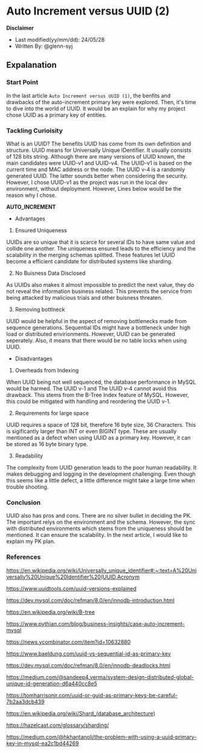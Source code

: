 # Auto Increment versus UUID (2)

**Disclaimer**

- Last modified(yy/mm/dd): 24/05/28
- Written By: @glenn-syj


## Expalanation

### Start Point

In the last article `Auto Increment versus UUID (1)`, the benfits and drawbacks of the auto-increment primary key were explored. Then, it's time to dive into the world of UUID. It would be an explain for why my project chose UUID as a primary key of entities.

### Tackling Curioisity

What is an UUID? The benefits UUID has come from its own definition and structure. UUID means for Universally Unique IDentifier. It usually consists of 128 bits string. Although there are many versions of UUID known, the main candidates were UUID-v1 and UUID-v4. The UUID-v1 is based on the current time and MAC address or the node. The UUID v-4 is a randomly generated UUID. The latter sounds better when considering the security. However, I chose UUID-v1 as the project was run in the local dev environment, without deployment. However,  Lines below would be the reason why I chose.

**AUTO_INCREMENT**

- Advantages

1. Ensured Uniqueness

  UUIDs are so unique that it is scarce for several IDs to have same value and collide one another. The uniqueness ensured leads to the efficiency and the scalability in the merging schemas splitted. These features let UUID become a efficient candidate for distributed systems like sharding.

2. No Buisness Data Disclosed

  As UUIDs also makes it almost impossible to predict the next value, they do not reveal the information business related. This prevents the service from being attacked by malicious trials and other buisness threaten.

3. Removing bottlneck

  UUID would be helpful in the aspect of removing bottlenecks made from sequence generations. Sequential IDs might have a bottleneck under high load or distributed envirionments. However, UUID can be generated seperately. Also, it means that there would be no table locks when using UUID.

- Disadvantages

1. Overheads from Indexing

  When UUID being not well sequenced, the database performance in MySQL would be harmed. The UUID v-1 and The UUID v-4 cannot avoid this drawback. This stems from the B-Tree Index feature of MySQL. However, this could be mitigated with handling and reordering the UUID v-1.

2. Requirements for large space

  UUID requires a space of 128 bit, therefore 16 byte size, 36 Characters. This is sigificantly larger than INT or even BIGINT type. These are usually mentioned as a defect when using UUID as a primary key. However, it can be stored as 16 byte binary type.

3. Readability

  The complexity from UUID generation leads to the poor human readability. It makes debugging and logging in the development challenging. Even though this seems like a little defect, a little difference might take a large time when trouble shooting. 

### Conclusion

UUID also has pros and cons. There are no silver bullet in deciding the PK. The important relys on the environment and the schema. However, the sync with distributed environments which stems from the uniqueness should be mentioned. It can ensure the scalability. In the next article, I would like to explain my PK plan.

### References

https://en.wikipedia.org/wiki/Universally_unique_identifier#:~:text=A%20Universally%20Unique%20Identifier%20(UUID,Acronym

https://www.uuidtools.com/uuid-versions-explained

https://dev.mysql.com/doc/refman/8.0/en/innodb-introduction.html

https://en.wikipedia.org/wiki/B-tree

https://www.pythian.com/blog/business-insights/case-auto-increment-mysql

https://news.ycombinator.com/item?id=10632880

https://www.baeldung.com/uuid-vs-sequential-id-as-primary-key

https://dev.mysql.com/doc/refman/8.0/en/innodb-deadlocks.html

https://medium.com/@sandeep4.verma/system-design-distributed-global-unique-id-generation-d6a440cc8e5

https://tomharrisonjr.com/uuid-or-guid-as-primary-keys-be-careful-7b2aa3dcb439

https://en.wikipedia.org/wiki/Shard_(database_architecture)

https://hazelcast.com/glossary/sharding/

https://medium.com/@hkhantanoli/the-problem-with-using-a-uuid-primary-key-in-mysql-ea2c1bd44269
